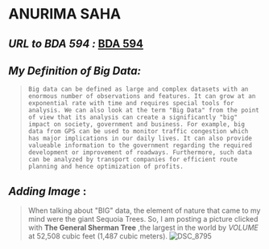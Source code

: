 # **ANURIMA SAHA**
##  _URL to BDA 594 :_ [BDA 594](https://sdsu.instructure.com/courses/141078)
## _My Definition of Big Data:_
> ``Big data can be defined as large and complex datasets with an enormous number of observations and features. It can grow at an exponential rate with time and requires special tools for analysis. We can also look at the term "Big Data" from the point of view that its analysis can create a significantly "big" impact on society, government and business. For example, big data from GPS can be used to monitor traffic congestion which has major implications in our daily lives. It can also provide valueable information to the government regarding the required development or improvement of roadways. Furthermore, such data can be analyzed by transport companies for efficient route planning and hence optimization of profits. ``
> 
## _Adding Image_ : 
> When talking about "BIG" data, the element of nature that came to my mind were the giant Sequoia Trees. So, I am posting a picture clicked with **The General Sherman Tree** ,the largest in the world by _VOLUME_ at 52,508 cubic feet (1,487 cubic meters).
![DSC_8795](https://github.com/anurima-saha/BDA594-AS/assets/142840970/6b490396-1180-4e83-9526-c4e3c1d3c74d)
